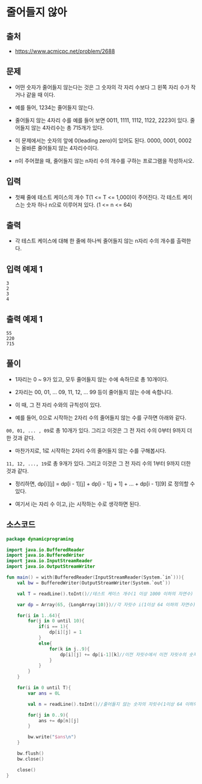 # 줄어들지 않아

## 출처

* https://www.acmicpc.net/problem/2688

## 문제

* 어떤 숫자가 줄어들지 않는다는 것은 그 숫자의 각 자리 수보다 그 왼쪽 자리 수가 작거나 같을 때 이다.

* 예를 들어, 1234는 줄어들지 않는다. 

* 줄어들지 않는 4자리 수를 예를 들어 보면 0011, 1111, 1112, 1122, 2223이 있다. 줄어들지 않는 4자리수는 총 715개가 있다.

* 이 문제에서는 숫자의 앞에 0(leading zero)이 있어도 된다. 0000, 0001, 0002는 올바른 줄어들지 않는 4자리수이다.

* n이 주어졌을 때, 줄어들지 않는 n자리 수의 개수를 구하는 프로그램을 작성하시오.

## 입력

* 첫째 줄에 테스트 케이스의 개수 T(1 <= T <= 1,000)이 주어진다. 각 테스트 케이스는 숫자 하나 n으로 이루어져 있다. (1 <= n <= 64)

## 출력

* 각 테스트 케이스에 대해 한 줄에 하나씩 줄어들지 않는 n자리 수의 개수를 출력한다.

## 입력 예제 1

```
3
2
3
4
```

## 출력 예제 1

```
55
220
715
```

## 풀이

* 1자리는 0 ~ 9가 있고, 모두 줄어들지 않는 수에 속하므로 총 10개이다.

* 2자리는 00, 01, ... 09, 11, 12, ... 99 등이 줄어들지 않는 수에 속합니다.

* 이 때, 그 전 자리 수와의 규칙성이 있다.

* 예를 들어, 0으로 시작하는 2자리 수의 줄어들지 않는 수를 구하면 아래와 같다.

```00, 01, ... , 09```로 총 10개가 있다. 그리고 이것은 그 전 자리 수의 0부터 9까지 더한 것과 같다.

* 마찬가지로, 1로 시작하는 2자리 수의 줄어들지 않는 수를 구해봅시다.

```11, 12, ..., 19```로 총 9개가 있다. 그리고 이것은 그 전 자리 수의 1부터 9까지 더한 것과 같다.

* 정리하면, dp[i][j] = dp[i - 1][j] + dp[i - 1[j + 1] + ... + dp[i - 1][9] 로 정의할 수 있다.

* 여기서 i는 자리 수 이고, j는 시작하는 수로 생각하면 된다.

## 소스코드

```kotlin
package dynamicprograming

import java.io.BufferedReader
import java.io.BufferedWriter
import java.io.InputStreamReader
import java.io.OutputStreamWriter

fun main() = with(BufferedReader(InputStreamReader(System.`in`))){
    val bw = BufferedWriter(OutputStreamWriter(System.`out`))

    val T = readLine().toInt()//테스트 케이스 개수(1 이상 1000 이하의 자연수)

    var dp = Array(65, {LongArray(10)})//각 자릿수 i(1이상 64 이하의 자연수)에 대하여 이전 자릿수의 숫자가 j(0~9)일때, 큰 줄어들지 않는 수의 개수를 저장할 dp 배열

    for(i in 1..64){
        for(j in 0 until 10){
            if(i == 1){
                dp[i][j] = 1
            }
            else{
                for(k in j..9){
                    dp[i][j] += dp[i-1][k]//이전 자릿수에서 이전 자릿수의 숫자가 K(j보다 크거나 같은 자연수)인 숫자들의 개수를 모두 더한다.
                }
            }
        }
    }

    for(i in 0 until T){
        var ans = 0L

        val n = readLine().toInt()//줄어들지 않는 숫자의 자릿수(1이상 64 이하의 자연수)

        for(j in 0..9){
            ans += dp[n][j]
        }

        bw.write("$ans\n")
    }

    bw.flush()
    bw.close()

    close()
}
```
